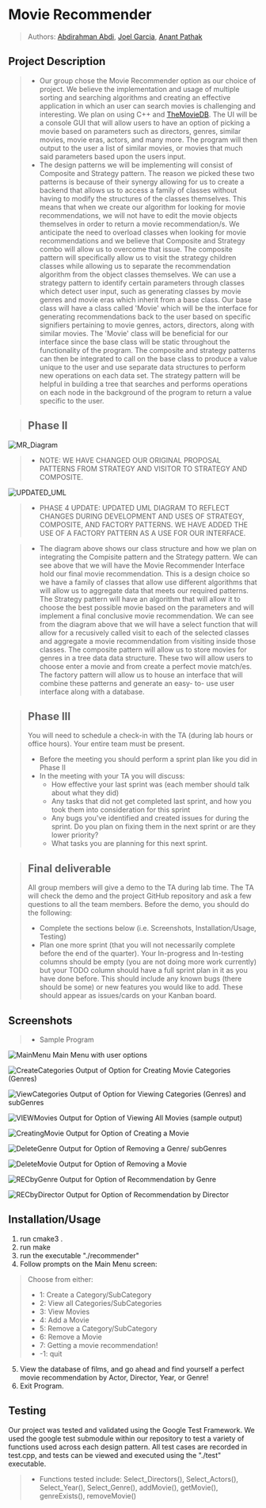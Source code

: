 # Movie Recommender
 > Authors: [Abdirahman Abdi](https://github.com/AmbientOne), [Joel Garcia](https://github.com/jgarc594), [Anant Pathak](https://github.com/apath005)


## Project Description
 > * Our group chose the Movie Recommender option as our choice of project. We believe the implementation and usage of multiple sorting and searching algorithms 
and creating an effective application in which an user can search movies is challenging and interesting. We plan on using C++ and
[TheMovieDB](https://developers.themoviedb.org/3). The UI will be a console GUI that will allow users to have an option of picking a movie based on parameters such as directors, genres, similar movies, movie eras, actors, and many more. The program will then output to the user a list of similar movies, or movies that much said parameters based upon the users input. 
 > * The design patterns we will be implementing will consist of Composite and Strategy pattern. The reason we picked these two patterns is because of their synergy allowing for 
us to create a backend that allows us to access a family of classes without having to modify the structures of the classes themselves. This means that when we create our 
algorithm for looking for movie recommendations, we will not have to edit the movie objects themselves in order to return a movie recommendation/s. We anticipate the need 
to overload classes when looking for movie recommendations and we believe that Composite and Strategy combo will allow us to overcome that issue. The composite pattern will
specifically allow us to visit the strategy children classes while allowing us to separate the recommendation algorithm from the object classes themselves. We can use
a strategy pattern to identify certain parameters through classes which detect user input, such as generating classes by movie genres and movie eras which inherit from a base class.
Our base class will have a class called 'Movie' which will be the interface for generating recommendations back to the user based on specific signifiers pertaining to movie genres,
actors, directors, along with similar movies. The 'Movie' class will be beneficial for our interface since the base class will be static throughout the functionality of the program.
The composite and strategy patterns can then be integrated to call on the base class to produce a value unique to the user and use separate data structures to perform new operations
on each data set. The strategy pattern will be helpful in building a tree that searches and performs operations on each node in the background of the program to return a value specific to the user.

 > ## Phase II
![MR_Diagram](https://user-images.githubusercontent.com/50225081/108142278-4f148d00-707a-11eb-90ac-7d7581b4b81d.png)

> * NOTE: WE HAVE CHANGED OUR ORIGINAL PROPOSAL PATTERNS FROM STRATEGY AND VISITOR TO STRATEGY AND COMPOSITE.

![UPDATED_UML](https://user-images.githubusercontent.com/77028776/110581505-875e3700-811f-11eb-9d86-3462d1833eba.png)

> * PHASE 4 UPDATE: UPDATED UML DIAGRAM TO REFLECT CHANGES DURING DEVELOPMENT AND USES OF STRATEGY, COMPOSITE, AND FACTORY PATTERNS. WE HAVE ADDED THE USE OF A FACTORY PATTERN AS A USE FOR OUR INTERFACE.

 > * The diagram above shows our class structure and how we plan on integrating the Compisite pattern and the Strategy pattern. We can see above that we will have the Movie Recommender Interface hold our final movie recommendation. This is a design choice so we have a family of classes that allow use different algorithms that will allow us to aggregate data that meets our required patterns.  The Strategy pattern will have an algorithm that will allow it to choose the best possible movie based on the parameters and will implement a final conclusive movie recommendation. We can see from the diagram above that we will have a select function that will allow for a recusively called visit to each of the selected classes and aggregate a movie recommendation from visiting inside those classes. The composite pattern will allow us to store movies for genres in a tree data data structure. These two will allow users to choose enter a movie and from create a perfect movie match/es. The factory pattern will allow us to house an interface that will combine these patterns and generate an easy- to- use user interface along with a database.
 
 > ## Phase III
 > You will need to schedule a check-in with the TA (during lab hours or office hours). Your entire team must be present. 
 > * Before the meeting you should perform a sprint plan like you did in Phase II
 > * In the meeting with your TA you will discuss: 
 >   - How effective your last sprint was (each member should talk about what they did)
 >   - Any tasks that did not get completed last sprint, and how you took them into consideration for this sprint
 >   - Any bugs you've identified and created issues for during the sprint. Do you plan on fixing them in the next sprint or are they lower priority?
 >   - What tasks you are planning for this next sprint.
 
 > ## Final deliverable
 > All group members will give a demo to the TA during lab time. The TA will check the demo and the project GitHub repository and ask a few questions to all the team members. 
 > Before the demo, you should do the following:
 > * Complete the sections below (i.e. Screenshots, Installation/Usage, Testing)
 > * Plan one more sprint (that you will not necessarily complete before the end of the quarter). Your In-progress and In-testing columns should be empty (you are not doing more work currently) but your TODO column should have a full sprint plan in it as you have done before. This should include any known bugs (there should be some) or new features you would like to add. These should appear as issues/cards on your Kanban board. 
 
 ## Screenshots
 > * Sample Program
 
 ![MainMenu](https://user-images.githubusercontent.com/77028776/110582423-0bfd8500-8121-11eb-9c9b-65e06feab2e8.png)
 Main Menu with user options
 
 ![CreateCategories](https://user-images.githubusercontent.com/77028776/110582288-dc4e7d00-8120-11eb-963e-90e51149faad.png)
 Output of Option for Creating Movie Categories (Genres)
 
 ![ViewCategories](https://user-images.githubusercontent.com/77028776/110582533-34857f00-8121-11eb-916d-e6ed2e96a5e5.png)
 Output of Option for Viewing Categories (Genres) and subGenres
 
 ![VIEWMovies](https://user-images.githubusercontent.com/77028776/110582744-7f06fb80-8121-11eb-8095-bf1ff5f6c2ff.png)
 Output for Option of Viewing All Movies (sample output)
 
 ![CreatingMovie](https://user-images.githubusercontent.com/77028776/110583161-1d935c80-8122-11eb-944a-1f025216e4ef.png)
 Output for Option of Creating a Movie
 
 ![DeleteGenre](https://user-images.githubusercontent.com/77028776/110583223-3734a400-8122-11eb-8aa8-41ebf5a57339.png)
 Output for Option of Removing a Genre/ subGenres
 
 ![DeleteMovie](https://user-images.githubusercontent.com/77028776/110583340-664b1580-8122-11eb-8313-a7c18ab4c691.png)
 Output for Option of Removing a Movie
 
 ![RECbyGenre](https://user-images.githubusercontent.com/77028776/110583403-7f53c680-8122-11eb-8669-2af58f915640.png)
 Output for Option of Recommendation by Genre
 
 ![RECbyDirector](https://user-images.githubusercontent.com/77028776/110583473-97c3e100-8122-11eb-9412-8b07a3124b37.png)
 Output for Option of Recommendation by Director

 ## Installation/Usage
 1. run cmake3 .
 2. run make
 3. run the executable "./recommender"
 4. Follow prompts on the Main Menu screen:
 > Choose from either:
 > * 1: Create a Category/SubCategory
 > * 2: View all Categories/SubCategories 
 > * 3: View Movies
 > * 4: Add a Movie
 > * 5: Remove a Category/SubCategory
 > * 6: Remove a Movie
 > * 7: Getting a movie recommendation!
 > * -1: quit
 5. View the database of films, and go ahead and find yourself a perfect movie recommendation by Actor, Director, Year, or Genre!
 6. Exit Program.

 ## Testing
 Our project was tested and validated using the Google Test Framework. We used the google test submodule within our repository to test a variety of functions used across each design pattern. All test cases are recorded in test.cpp, and tests can be viewed and executed using the "./test" executable.
 > * Functions tested include: Select_Directors(), Select_Actors(), Select_Year(), Select_Genre(), addMovie(), getMovie(), genreExists(), removeMovie()
